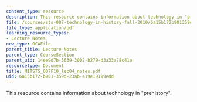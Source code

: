 ```yaml
---
content_type: resource
description: This resource contains information about technology in "prehistory".
file: /courses/sts-007-technology-in-history-fall-2010/6a15b172b901359d23ab419e19199edd_MITSTS_007F10_lec04_notes.pdf
file_type: application/pdf
learning_resource_types:
- Lecture Notes
ocw_type: OCWFile
parent_title: Lecture Notes
parent_type: CourseSection
parent_uid: 14ee9d7b-5639-3002-b279-d3a33a78c41a
resourcetype: Document
title: MITSTS_007F10_lec04_notes.pdf
uid: 6a15b172-b901-359d-23ab-419e19199edd
---
```

This resource contains information about technology in "prehistory".

